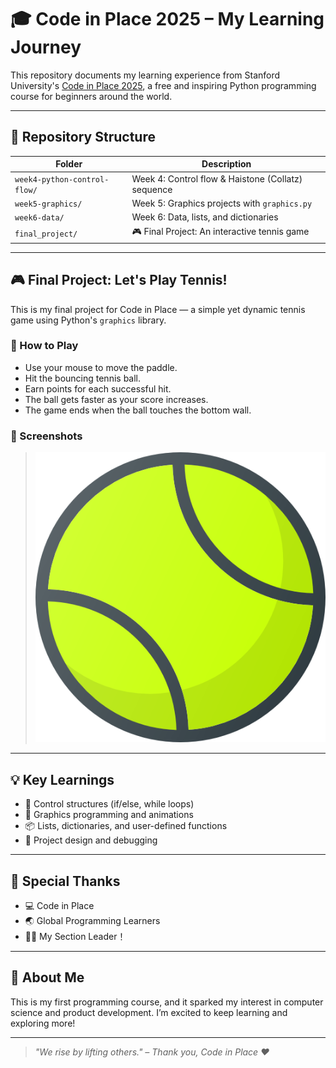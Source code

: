 # 🎓 Code in Place 2025 – My Learning Journey

This repository documents my learning experience from Stanford University's [Code in Place 2025](https://codeinplace.stanford.edu/), a free and inspiring Python programming course for beginners around the world.

---

## 📂 Repository Structure

| Folder | Description |
|--------|-------------|
| `week4-python-control-flow/` | Week 4: Control flow & Haistone (Collatz) sequence |
| `week5-graphics/`            | Week 5: Graphics projects with `graphics.py` |
| `week6-data/`                | Week 6: Data, lists, and dictionaries |
| `final_project/`             | 🎮 Final Project: An interactive tennis game |

---

## 🎮 Final Project: Let's Play Tennis!

This is my final project for Code in Place — a simple yet dynamic tennis game using Python's `graphics` library.

### 🏓 How to Play
- Use your mouse to move the paddle.
- Hit the bouncing tennis ball.
- Earn points for each successful hit.
- The ball gets faster as your score increases.
- The game ends when the ball touches the bottom wall.

### 📸 Screenshots
> ![Tennis Ball](final_project/img/tennis.png)

---

## 💡 Key Learnings

- 🧠 Control structures (if/else, while loops)
- 🎨 Graphics programming and animations
- 📦 Lists, dictionaries, and user-defined functions
- 🧩 Project design and debugging

---

## 🙏 Special Thanks

- 💻 Code in Place 
- 🌏 Global Programming Learners
- 🧑‍🏫 My Section Leader！

---

## 📌 About Me

This is my first programming course, and it sparked my interest in computer science and product development. I’m excited to keep learning and exploring more!

---

> *"We rise by lifting others." – Thank you, Code in Place ❤️*
